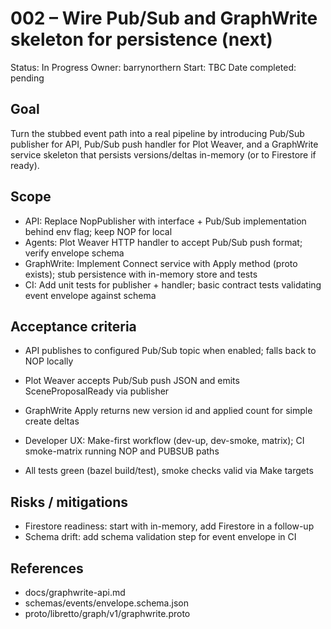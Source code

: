 # 002 – Wire Pub/Sub and GraphWrite skeleton for persistence (next)

Status: In Progress
Owner: barrynorthern
Start: TBC
Date completed: pending

## Goal
Turn the stubbed event path into a real pipeline by introducing Pub/Sub publisher for API, Pub/Sub push handler for Plot Weaver, and a GraphWrite service skeleton that persists versions/deltas in-memory (or to Firestore if ready).

## Scope
- API: Replace NopPublisher with interface + Pub/Sub implementation behind env flag; keep NOP for local
- Agents: Plot Weaver HTTP handler to accept Pub/Sub push format; verify envelope schema
- GraphWrite: Implement Connect service with Apply method (proto exists); stub persistence with in-memory store and tests
- CI: Add unit tests for publisher + handler; basic contract tests validating event envelope against schema

## Acceptance criteria
- API publishes to configured Pub/Sub topic when enabled; falls back to NOP locally
- Plot Weaver accepts Pub/Sub push JSON and emits SceneProposalReady via publisher
- GraphWrite Apply returns new version id and applied count for simple create deltas
- Developer UX: Make-first workflow (dev-up, dev-smoke, matrix); CI smoke-matrix running NOP and PUBSUB paths

- All tests green (bazel build/test), smoke checks valid via Make targets

## Risks / mitigations
- Firestore readiness: start with in-memory, add Firestore in a follow-up
- Schema drift: add schema validation step for event envelope in CI

## References
- docs/graphwrite-api.md
- schemas/events/envelope.schema.json
- proto/libretto/graph/v1/graphwrite.proto

